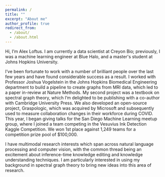 ```yaml
---
permalink: /
title: ""
excerpt: "About me"
author_profile: true
redirect_from: 
  - /about/
  - /about.html
---
```

Hi, I’m Alex Loftus. I am currently a data scientist at Creyon Bio; previously, I was a machine learning engineer at Blue Halo, and a master's student at Johns Hopkins University.

I’ve been fortunate to work with a number of brilliant people over the last few years and have found considerable success as a result. I worked with Professor Joshua Vogelstein in the Johns Hopkins Biomedical Engineering department to build a pipeline to create graphs from MRI data, which led to a paper in-review at Nature Methods. My second project was a textbook on spectral graph theory, which I’m delighted to be publishing with a co-author with Cambridge University Press. We also developed an open-source project, Graspologic, which was acquired by Microsoft and subsequently used to measure collaboration changes in their workforce during COVID. This year, I began giving talks for the San Diego Machine Learning meetup group, where I joined a team competing in the Vesuvius Ink Detection Kaggle Competition. We won 1st place against 1,249 teams for a competition prize pool of $100,000.

I have multimodal research interests which span across natural language processing and computer vision, with the common thread being an excitement about inference-time knowledge editing and knowledge understanding techniques. I am particularly interested in using my background in spectral graph theory to bring new ideas into this area of research.

<!-- 
Talks
=====

TODO:

about section
Papers
Talks
include resume
misc section -->